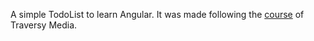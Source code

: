 A simple TodoList to learn Angular. It was made following the [course](https://www.youtube.com/watch?v=Fdf5aTYRW0E) of Traversy Media.
